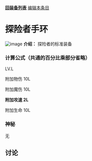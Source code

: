 [**回装备列表**](index.md) [编辑本条目](https://github.com/GuguTown/Wiki/edit/main/equip/探险者手环.md)
# 探险者手环
![image](https://user-images.githubusercontent.com/35645329/193940194-dec60676-55a7-4a72-aac2-ca32980682bf.png) **介绍：** 探险者的标准装备
### 计算公式（共通的百分比乘部分省略）
LV.L   

附加物伤 10L   

附加魔伤 10L   

**附加攻速 2L**    

附加生命 10L   

### 神秘
无

## 讨论
<script  src="https://utteranc.es/client.js" repo="GuguTown/Discuss" issue-term="pathname" theme="github-light" crossorigin="anonymous" async></script>
